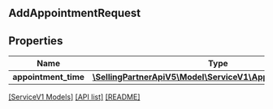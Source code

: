 ## AddAppointmentRequest

## Properties

Name | Type | Description | Notes
------------ | ------------- | ------------- | -------------
**appointment_time** | [**\SellingPartnerApiV5\Model\ServiceV1\AppointmentTimeInput**](AppointmentTimeInput.md) |  |

[[ServiceV1 Models]](../) [[API list]](../../Api) [[README]](../../../README.md)
